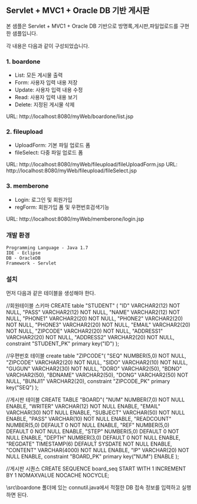 ## Servlet + MVC1 + Oracle DB 기반 게시판 ##
본 샘플은  Servlet + MVC1 + Oracle DB 기반으로 방명록,게시판,파일업로드를 구현한 샘플입니다.

각 내용은 다음과 같이 구성되었습니다.

### 1. boardone ###
- List: 모든 게시물 출력
- Form: 사용자 입력 내용 저장
- Update: 사용자 입력 내용 수정
- Read:   사용자 입력 내용 보기
- Delete: 지정된 게시물 삭제

URL: http://localhost:8080/myWeb/boardone/list.jsp

### 2. fileupload ###
- UploadForm: 기본 파일 업로드 폼
- fileSelect: 다중 파일 업로드 폼

URL: http://localhost:8080/myWeb/fileupload/fileUploadForm.jsp
URL: http://localhost:8080/myWeb/fileupload/fileSelect.jsp

### 3. memberone ###
- Login: 로그인 및 회원가입
- regForm: 회원가입 폼 및 우편번호검색기능

URL: http://localhost:8080/myWeb/memberone/login.jsp

### 개발 환경 ### 
    Programming Language - Java 1.7
    IDE - Eclipse
    DB - OracleDB 
    Framework - Servlet
    
### 설치 ###

먼저 다음과 같은 테이블을 생성해야 한다.
 
 //회원테이블 스키마
CREATE table "STUDENT" (
	"ID" VARCHAR2(12) NOT NULL,
	"PASS" VARCHAR2(12) NOT NULL,
	"NAME" VARCHAR2(12) NOT NULL,
	"PHONE1" VARCHAR2(20) NOT NULL,
	"PHONE2" VARCHAR2(20) NOT NULL,
	"PHONE3" VARCHAR2(20) NOT NULL,
	"EMAIL" VARCHAR2(20) NOT NULL,
	"ZIPCODE" VARCHAR2(20) NOT NULL,
	"ADDRESS1" VARCHAR2(20) NOT NULL,
	"ADDRESS2" VARCHAR2(20) NOT NULL,
	constraint "STUDENT_PK" primary key("ID")
);


//우편번호 테이블
create table "ZIPCODE"(
    "SEQ" NUMBER(5,0) NOT NULL,
    "ZIPCODE" VARCHAR2(20) NOT NULL,
    "SIDO" VARCHAR2(10) NOT NULL,
    "GUGUN" VARCHAR2(30) NOT NULL,
    "DORO" VARCHAR2(50),
    "BDNO" VARCHAR2(50),
    "BDNAME" VARCHAR2(50),
    "DONG" VARCHAR2(50) NOT NULL,
    "BUNJI1" VARCHAR2(20),
    constraint "ZIPCODE_PK" primary key("SEQ")
);


//게시판 테이블
CREATE TABLE "BOARD"(
	"NUM" NUMBER(7,0) NOT NULL ENABLE,
	"WRITER" VARCHAR(12) NOT NULL ENABLE,
	"EMAIL" VARCHAR(30) NOT NULL ENABLE,
	"SUBJECT" VARCHAR(50) NOT NULL ENABLE,
	"PASS" VARCHAR(10) NOT NULL ENABLE,
	"READCOUNT" NUMBER(5,0) DEFAULT 0 NOT NULL ENABLE,
	"REF" NUMBER(5,0) DEFAULT 0 NOT NULL ENABLE,
	"STEP" NUMBER(5,0) DEFAULT 0 NOT NULL ENABLE,
	"DEPTH" NUMBER(3,0) DEFAULT 0 NOT NULL ENABLE,
	"REGDATE" TIMESTAMP(6) DEFAULT SYSDATE NOT NULL ENABLE,
	"CONTENT" VARCHAR(4000) NOT NULL ENABLE,
	"IP" VARCHAR(20) NOT NULL ENABLE,
	constraint "BOARD_PK" primary key("NUM") ENABLE
);


//게시판 시퀀스
CREATE SEQUENCE board_seq
	START WITH 1
	INCREMENT BY 1
	NOMAXVALUE
	NOCACHE
	NOCYCLE;




\src\boardone 폴더에 있는 connutil.java에서 적절한 DB 접속 정보를 입력하고 실행하면 된다.

